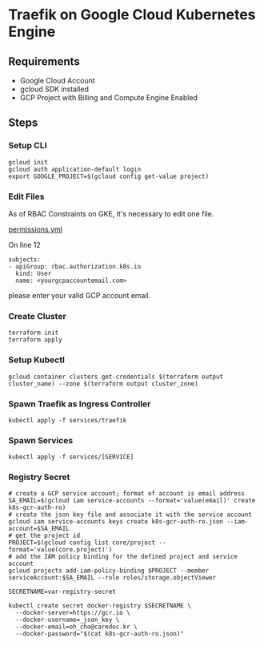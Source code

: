 # Traefik on Google Cloud Kubernetes Engine

## Requirements

- Google Cloud Account
- gcloud SDK installed
- GCP Project with Billing and Compute Engine Enabled

## Steps

### Setup CLI

```
gcloud init
gcloud auth application-default login
export GOOGLE_PROJECT=$(gcloud config get-value project)
```

### Edit Files

As of RBAC Constraints on GKE, it's necessary to edit one file.

[permissions.yml](services/traefik/01_permissions.yml)

On line 12

```
subjects:
- apiGroup: rbac.authorization.k8s.io
  kind: User
  name: <yourgcpaccountemail.com>
```

please enter your valid GCP account email.

### Create Cluster

```
terraform init
terraform apply
```

### Setup Kubectl

```
gcloud container clusters get-credentials $(terraform output cluster_name) --zone $(terraform output cluster_zone)
```

### Spawn Traefik as Ingress Controller

```
kubectl apply -f services/traefik
```

### Spawn Services

```
kubectl apply -f services/[SERVICE]
```

### Registry Secret

```
# create a GCP service account; format of account is email address
SA_EMAIL=$(gcloud iam service-accounts --format='value(email)' create k8s-gcr-auth-ro)
# create the json key file and associate it with the service account
gcloud iam service-accounts keys create k8s-gcr-auth-ro.json --iam-account=$SA_EMAIL
# get the project id
PROJECT=$(gcloud config list core/project --format='value(core.project)')
# add the IAM policy binding for the defined project and service account
gcloud projects add-iam-policy-binding $PROJECT --member serviceAccount:$SA_EMAIL --role roles/storage.objectViewer

SECRETNAME=var-registry-secret

kubectl create secret docker-registry $SECRETNAME \
  --docker-server=https://gcr.io \
  --docker-username=_json_key \
  --docker-email=oh_cho@caredoc.kr \
  --docker-password="$(cat k8s-gcr-auth-ro.json)"
```
